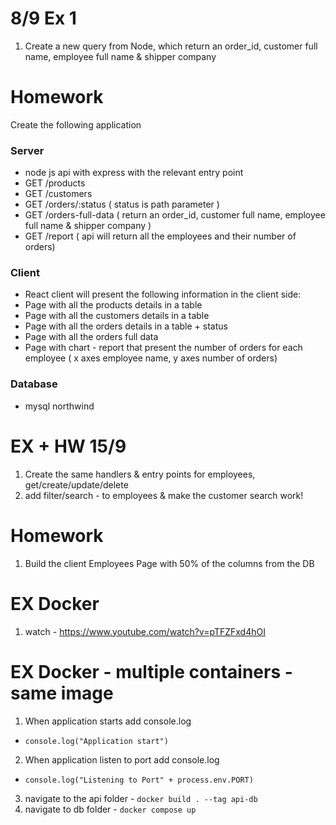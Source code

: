 # 8/9 Ex 1

1. Create a new query from Node, which return an order_id, customer full name, employee full name & shipper company

# Homework

Create the following application

### Server
- node js api with express with the relevant entry point
- GET /products
- GET /customers
- GET /orders/:status ( status is path parameter  )
- GET /orders-full-data ( return an order_id, customer full name, employee full name & shipper company )
- GET /report ( api will return all the employees and their number of orders)

### Client
- React client will present the following information in the client side:
- Page with all the products details in a table
- Page with all the customers details in a table
- Page with all the orders details in a table + status 
- Page with all the orders full data  
- Page with chart - report that present the number of orders for each employee ( x axes employee name, y axes number of orders)


### Database 
- mysql northwind



# EX + HW 15/9 
1. Create the same handlers & entry points for employees, get/create/update/delete
2. add filter/search - to employees & make the customer search work!

# Homework
1. Build the client Employees Page with 50% of the columns from the DB


# EX Docker
1. watch - https://www.youtube.com/watch?v=pTFZFxd4hOI


# EX Docker - multiple containers - same image
1. When application starts add console.log
- `console.log("Application start")`
2. When application listen to port add console.log
- `console.log("Listening to Port" + process.env.PORT)`

3. navigate to the api folder - `docker build . --tag api-db`
4. navigate to db folder - `docker compose up`
